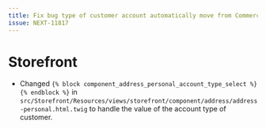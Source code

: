 ```yaml
---
title: Fix bug type of customer account automatically move from Commercial to Private when submit validation failed on Register Page.
issue: NEXT-11817
---
```

# Storefront
* Changed `{% block component_address_personal_account_type_select %}{% endblock %}` in `src/Storefront/Resources/views/storefront/component/address/address-personal.html.twig` to handle the value of the account type of customer.
